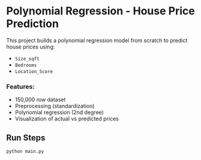 # Polynomial Regression - House Price Prediction

This project builds a polynomial regression model from scratch to predict house prices using:
- `Size_sqft`
- `Bedrooms`
- `Location_Score`

### Features:
- 150,000 row dataset
- Preprocessing (standardization)
- Polynomial regression (2nd degree)
- Visualization of actual vs predicted prices

## Run Steps

```bash
python main.py
